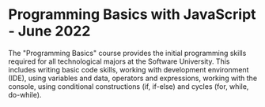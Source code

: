# Programming Basics with JavaScript - June 2022

The "Programming Basics" course provides the initial programming skills required for all technological majors at the Software University. This includes writing basic code skills, working with development environment (IDE), using variables and data, operators and expressions, working with the console, using conditional constructions (if, if-else) and cycles (for, while, do-while).
